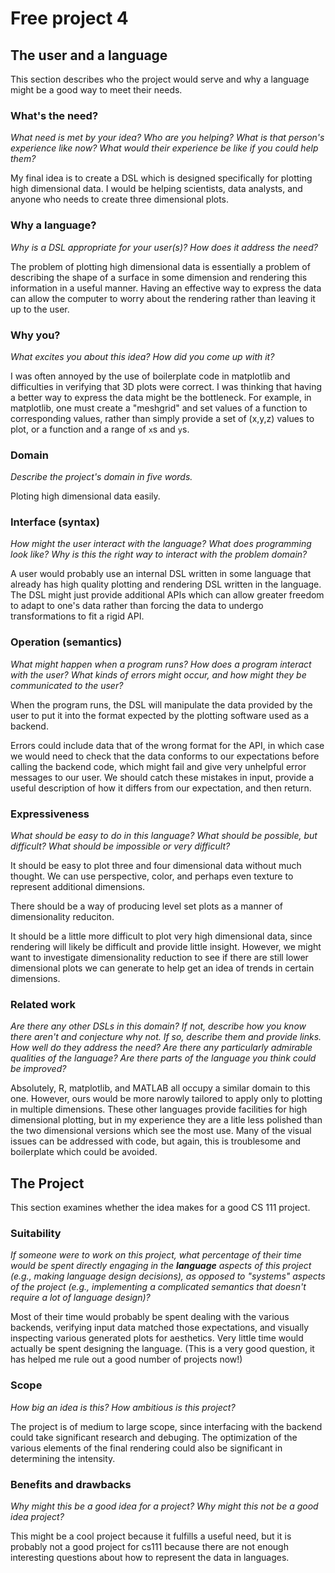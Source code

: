 # Free project 4

## The user and a language
This section describes who the project would serve and why a language might be a
good way to meet their needs.


### What's the need?
_What need is met by your idea? Who are you helping? What is that person's
experience like now? What would their experience be like if you could help 
them?_

My final idea is to create a DSL which is designed specifically for plotting
high dimensional data.  I would be helping scientists, data analysts, and
anyone who needs to create three dimensional plots.

### Why a language?
_Why is a DSL appropriate for your user(s)? How does it address the need?_

The problem of plotting high dimensional data is essentially a problem of
describing the shape of a surface in some dimension and rendering this
information in a useful manner.  Having an effective way to express the data
can allow the computer to worry about the rendering rather than leaving
it up to the user.

### Why you?
_What excites you about this idea? How did you come up with it?_

I was often annoyed by the use of boilerplate code in matplotlib and
difficulties in verifying that 3D plots were correct.  I was thinking
that having a better way to express the data might be the bottleneck.
For example, in matplotlib, one must create a "meshgrid" and set values
of a function to corresponding values, rather than simply provide a
set of (x,y,z) values to plot, or a function and a range of `x`s and `y`s.

### Domain
_Describe the project's domain in five words._

Ploting high dimensional data easily.

### Interface (syntax)
_How might the user interact with the language? What does programming look 
like? Why is this the right way to interact with the problem domain?_ 

A user would probably use an internal DSL written in some language that already
has high quality plotting and rendering DSL written in the language.
The DSL might just provide additional APIs which can allow greater freedom to
adapt to one's data rather than forcing the data to undergo transformations to
fit a rigid API.

### Operation (semantics)
_What might happen when a program runs? How does a program interact with the
user? What kinds of errors might occur, and how might they be communicated to
the user?_

When the program runs, the DSL will manipulate the data provided by the user
to put it into the format expected by the plotting software used as a backend.

Errors could include data that of the wrong format for the API, in which case
we would need to check that the data conforms to our expectations before
calling the backend code, which might fail and give very unhelpful error
messages to our user.  We should catch these mistakes in input, provide a
useful description of how it differs from our expectation, and then return.

### Expressiveness
_What should be easy to do in this language? What should be possible, but
difficult? What should be impossible or very difficult?_

It should be easy to plot three and four dimensional data without much thought.
We can use perspective, color, and perhaps even texture to represent additional
dimensions.

There should be a way of producing level set plots as a manner of dimensionality
reduciton.

It should be a little more difficult to plot very high dimensional data, since
rendering will likely be difficult and provide little insight.  However, we
might want to investigate dimensionality reduction to see if there are still
lower dimensional plots we can generate to help get an idea of trends in
certain dimensions.

### Related work
_Are there any other DSLs in this domain? If not, describe how you know there
aren't and conjecture why not. If so, describe them and provide links. How well 
do they address the need? Are there any particularly admirable qualities of the
language? Are there parts of the language you think could be improved?_

Absolutely, R, matplotlib, and MATLAB all occupy a similar domain to this one.
However, ours would be more narowly tailored to apply only to plotting in multiple
dimensions.  These other languages provide facilities for high dimensional
plotting, but in my experience they are a litle less polished than the two
dimensional versions which see the most use.  Many of the visual issues can be
addressed with code, but again, this is troublesome and boilerplate which could
be avoided.

## The Project
This section examines whether the idea makes for a good CS 111 project.


### Suitability
_If someone were to work on this project, what percentage of their time would be
spent directly engaging in the **language** aspects of this project (e.g.,
making language design decisions), as opposed to "systems" aspects of the
project (e.g., implementing a complicated semantics that doesn't require a lot
of language design)?_

Most of their time would probably be spent dealing with the various backends,
verifying input data matched those expectations, and visually inspecting
various generated plots for aesthetics.  Very little time would actually
be spent designing the language.  (This is a very good question, it has helped
me rule out a good number of projects now!)

### Scope
_How big an idea is this? How ambitious is this project?_

The project is of medium to large scope, since interfacing with the backend
could take significant research and debuging.  The optimization of the various
elements of the final rendering could also be significant in determining the
intensity.

### Benefits and drawbacks
_Why might this be a good idea for a project? Why might this not be a good idea 
project?_

This might be a cool project because it fulfills a useful need, but it is
probably not a good project for cs111 because there are not enough interesting
questions about how to represent the data in languages.

